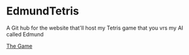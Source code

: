 # EdmundTetris
A Git hub for the website that'll host my Tetris game that you vrs my AI called Edmund 

[The Game](https://13kberg.github.io/EdmundTetris/)
